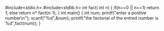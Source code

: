 #include<stdio.h>
#include<stdlib.h>
int fact( int n)
{
if(n==0 || n==1)
return 1;
else
return n* fact(n-1);
}
int main()
{
int num;
printf("enter a postive number\n");
scanf("%d",&num);
printf("the factorial of the entred number is %d",fact(num));
}
